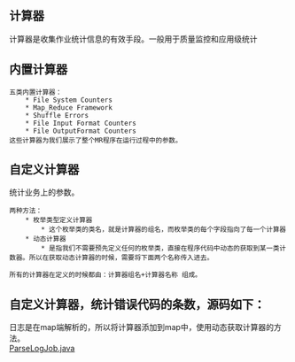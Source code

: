 ## 计算器
计算器是收集作业统计信息的有效手段。一般用于质量监控和应用级统计

## 内置计算器
	五类内置计算器：
		* File System Counters
		* Map_Reduce Framework
		* Shuffle Errors
		* File Input Format Counters
		* File OutputFormat Counters
	这些计算器为我们展示了整个MR程序在运行过程中的参数。
## 自定义计算器
统计业务上的参数。

	两种方法：
		* 枚举类型定义计算器
			* 这个枚举类的类名，就是计算器的组名，而枚举类的每个字段指向了每一个计算器
		* 动态计算器
			* 是指我们不需要预先定义任何的枚举类，直接在程序代码中动态的获取到某一类计数器。所以在获取动态计算器的时候，需要将下面两个名称传入进去。

	所有的计算器在定义的时候都由：计算器组名+计算器名称 组成。

## 自定义计算器，统计错误代码的条数，源码如下：
日志是在map端解析的，所以将计算器添加到map中，使用动态获取计算器的方法。  
[ParseLogJob.java](./040208_ParseLogJob.java)
